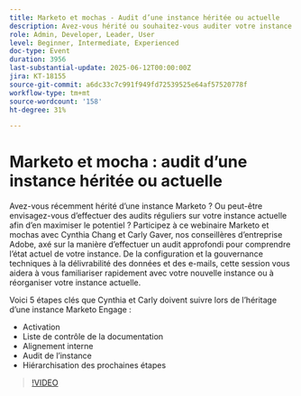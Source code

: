 ```yaml
---
title: Marketo et mochas - Audit d’une instance héritée ou actuelle
description: Avez-vous hérité ou souhaitez-vous auditer votre instance Marketo ? Rejoignez les conseillers d’Adobe Cynthia Chang et Carly Gaver pour découvrir les 5 étapes clés de l’audit et de l’optimisation de votre Marketo Engage.
role: Admin, Developer, Leader, User
level: Beginner, Intermediate, Experienced
doc-type: Event
duration: 3956
last-substantial-update: 2025-06-12T00:00:00Z
jira: KT-18155
source-git-commit: a6dc33c7c991f949fd72539525e64af57520778f
workflow-type: tm+mt
source-wordcount: '158'
ht-degree: 31%

---
```



# Marketo et mocha : audit d’une instance héritée ou actuelle

Avez-vous récemment hérité d’une instance Marketo ? Ou peut-être envisagez-vous d’effectuer des audits réguliers sur votre instance actuelle afin d’en maximiser le potentiel ? Participez à ce webinaire Marketo et mochas avec Cynthia Chang et Carly Gaver, nos conseillères d’entreprise Adobe, axé sur la manière d’effectuer un audit approfondi pour comprendre l’état actuel de votre instance. De la configuration et la gouvernance techniques à la délivrabilité des données et des e-mails, cette session vous aidera à vous familiariser rapidement avec votre nouvelle instance ou à réorganiser votre instance actuelle.

Voici 5 étapes clés que Cynthia et Carly doivent suivre lors de l’héritage d’une instance Marketo Engage :

- Activation
- Liste de contrôle de la documentation
- Alignement interne
- Audit de l’instance
- Hiérarchisation des prochaines étapes

>[!VIDEO](https://video.tv.adobe.com/v/3459034/?learn=on&enablevpops)
